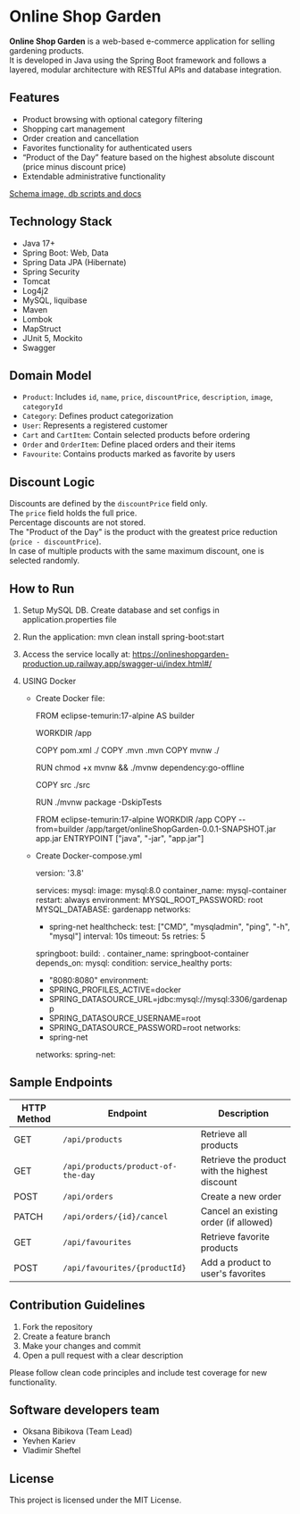 # Online Shop Garden

**Online Shop Garden** is a web-based e-commerce application for selling gardening products.  
It is developed in Java using the Spring Boot framework and follows a layered, modular architecture with RESTful APIs and database integration.

## Features

- Product browsing with optional category filtering
- Shopping cart management
- Order creation and cancellation
- Favorites functionality for authenticated users
- “Product of the Day” feature based on the highest absolute discount (price minus discount price)
- Extendable administrative functionality

[Schema image, db scripts and docs](https://github.com/BiOksana/onlineShopGarden/tree/master/docs)

## Technology Stack

- Java 17+
- Spring Boot: Web, Data
- Spring Data JPA (Hibernate)
- Spring Security
- Tomcat
- Log4j2
- MySQL, liquibase
- Maven
- Lombok
- MapStruct
- JUnit 5, Mockito
- Swagger

## Domain Model

- `Product`: Includes `id`, `name`, `price`, `discountPrice`, `description`, `image`, `categoryId`
- `Category`: Defines product categorization
- `User`: Represents a registered customer
- `Cart` and `CartItem`: Contain selected products before ordering
- `Order` and `OrderItem`: Define placed orders and their items
- `Favourite`: Contains products marked as favorite by users

## Discount Logic

Discounts are defined by the `discountPrice` field only.  
The `price` field holds the full price.  
Percentage discounts are not stored.  
The "Product of the Day" is the product with the greatest price reduction (`price - discountPrice`).  
In case of multiple products with the same maximum discount, one is selected randomly.


## How to Run

1. Setup MySQL DB. Create database and set configs in application.properties file
2. Run the application:
   mvn clean install spring-boot:start
3. Access the service locally at:
   https://onlineshopgarden-production.up.railway.app/swagger-ui/index.html#/
4. USING Docker

   - Create Docker file:
   
   
     FROM eclipse-temurin:17-alpine AS builder

     WORKDIR /app

     COPY pom.xml ./
     COPY .mvn .mvn
     COPY mvnw ./

     RUN chmod +x mvnw && ./mvnw dependency:go-offline

     COPY src ./src

     RUN ./mvnw package -DskipTests

     FROM eclipse-temurin:17-alpine
     WORKDIR /app
     COPY --from=builder /app/target/onlineShopGarden-0.0.1-SNAPSHOT.jar app.jar
     ENTRYPOINT ["java", "-jar", "app.jar"]
   - Create Docker-compose.yml

   
     version: '3.8'

     services:
     mysql:
     image: mysql:8.0
     container_name: mysql-container
     restart: always
     environment:
     MYSQL_ROOT_PASSWORD: root
     MYSQL_DATABASE: gardenapp
     networks:
     - spring-net
     healthcheck:
     test: ["CMD", "mysqladmin", "ping", "-h", "mysql"]
     interval: 10s
     timeout: 5s
     retries: 5

     springboot:
     build: .
     container_name: springboot-container
     depends_on:
     mysql:
     condition: service_healthy
     ports:
     - "8080:8080"
     environment:
     - SPRING_PROFILES_ACTIVE=docker
     - SPRING_DATASOURCE_URL=jdbc:mysql://mysql:3306/gardenapp
     - SPRING_DATASOURCE_USERNAME=root
     - SPRING_DATASOURCE_PASSWORD=root
     networks:
     - spring-net

     networks:
     spring-net:

## Sample Endpoints

| HTTP Method | Endpoint                               | Description                                 |
|-------------|----------------------------------------|---------------------------------------------|
| GET         | `/api/products`                        | Retrieve all products                       |
| GET         | `/api/products/product-of-the-day`     | Retrieve the product with the highest discount |
| POST        | `/api/orders`                          | Create a new order                          |
| PATCH       | `/api/orders/{id}/cancel`              | Cancel an existing order (if allowed)       |
| GET         | `/api/favourites`                      | Retrieve favorite products                  |
| POST        | `/api/favourites/{productId}`          | Add a product to user's favorites           |

## Contribution Guidelines

1. Fork the repository
2. Create a feature branch
3. Make your changes and commit
4. Open a pull request with a clear description

Please follow clean code principles and include test coverage for new functionality.

## Software developers team
 - Oksana Bibikova (Team Lead)
 - Yevhen Kariev
 - Vladimir Sheftel
## License

This project is licensed under the MIT License.


